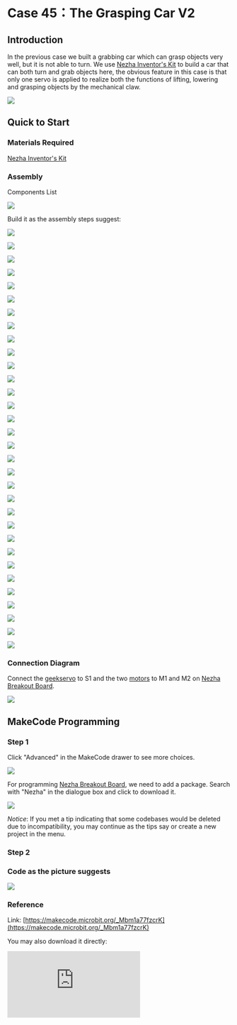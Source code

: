 # Case 45：The Grasping Car V2

## Introduction
In the previous case we built a grabbing car which can grasp objects very well, but it is not able to turn. We use [Nezha Inventor's Kit](https://shop.elecfreaks.com/products/elecfreaks-micro-bit-nezha-48-in-1-inventors-kit-without-micro-bit-board?_pos=2&_sid=ed1b6fbd2&_ss=r) to build a car that can both turn and grab objects here, the obvious feature in this case is that only one servo is applied to realize both the functions of lifting, lowering and grasping objects by the mechanical claw.

![](./images/neza-inventor-s-kit-case-45-01.png)

## Quick to Start

### Materials Required

[Nezha Inventor's Kit](https://shop.elecfreaks.com/products/elecfreaks-micro-bit-nezha-48-in-1-inventors-kit-without-micro-bit-board?_pos=2&_sid=ed1b6fbd2&_ss=r)

### Assembly

Components List

![](./images/neza-inventor-s-kit-case-45-02.png)

Build it as the assembly steps suggest:

![](./images/neza-inventor-s-kit-step-45-01.png)

![](./images/neza-inventor-s-kit-step-45-02.png)

![](./images/neza-inventor-s-kit-step-45-03.png)

![](./images/neza-inventor-s-kit-step-45-04.png)

![](./images/neza-inventor-s-kit-step-45-05.png)

![](./images/neza-inventor-s-kit-step-45-06.png)

![](./images/neza-inventor-s-kit-step-45-07.png)

![](./images/neza-inventor-s-kit-step-45-08.png)

![](./images/neza-inventor-s-kit-step-45-09.png)

![](./images/neza-inventor-s-kit-step-45-10.png)

![](./images/neza-inventor-s-kit-step-45-11.png)

![](./images/neza-inventor-s-kit-step-45-12.png)

![](./images/neza-inventor-s-kit-step-45-13.png)

![](./images/neza-inventor-s-kit-step-45-14.png)

![](./images/neza-inventor-s-kit-step-45-15.png)

![](./images/neza-inventor-s-kit-step-45-16.png)

![](./images/neza-inventor-s-kit-step-45-17.png)

![](./images/neza-inventor-s-kit-step-45-18.png)

![](./images/neza-inventor-s-kit-step-45-19.png)

![](./images/neza-inventor-s-kit-step-45-20.png)

![](./images/neza-inventor-s-kit-step-45-21.png)

![](./images/neza-inventor-s-kit-step-45-22.png)

![](./images/neza-inventor-s-kit-step-45-23.png)

![](./images/neza-inventor-s-kit-step-45-24.png)

![](./images/neza-inventor-s-kit-step-45-25.png)

![](./images/neza-inventor-s-kit-step-45-26.png)

![](./images/neza-inventor-s-kit-step-45-27.png)

![](./images/neza-inventor-s-kit-step-45-28.png)

![](./images/neza-inventor-s-kit-step-45-29.png)

![](./images/neza-inventor-s-kit-step-45-30.png)

![](./images/neza-inventor-s-kit-step-45-31.png)

![](./images/neza-inventor-s-kit-step-45-32.png)


### Connection Diagram

Connect the [geekservo](https://shop.elecfreaks.com/products/elecfreaks-360-degrees-building-blocks-servo?_pos=1&_psq=servo&_ss=e&_v=1.0) to S1 and the two [motors](https://shop.elecfreaks.com/products/elecfreaks-high-speed-building-blocks-motor?_pos=4&_sid=a2da3fff8&_ss=r) to M1 and M2 on [Nezha Breakout Board](https://shop.elecfreaks.com/products/elecfreaks-nezha-breakout-board?_pos=1&_sid=00432325a&_ss=rl).

![](./images/neza-inventor-s-kit-case-45-03.png)


## MakeCode Programming


### Step 1

Click "Advanced" in the MakeCode drawer to see more choices.

![](./images/neza-inventor-s-kit-case-37-04.png)

For programming [Nezha Breakout Board](https://shop.elecfreaks.com/products/elecfreaks-nezha-breakout-board?_pos=1&_sid=00432325a&_ss=rl), we need to add a package. Search with "Nezha" in the dialogue box and click to download it.

![](./images/neza-inventor-s-kit-case-37-06.png)

*Notice*: If you met a tip indicating that some codebases would be deleted due to incompatibility, you may continue as the tips say or create a new project in the menu.

### Step 2
### Code as the picture suggests

![](./images/neza-inventor-s-kit-case-45-07.png)

### Reference
Link: [https://makecode.microbit.org/_Mbm1a77fzcrK](https://makecode.microbit.org/_Mbm1a77fzcrK)

You may also download it directly:

<div
    style={{
        position: 'relative',
        paddingBottom: '60%',
        overflow: 'hidden',
    }}
>
    <iframe
        src="https://makecode.microbit.org/_Mbm1a77fzcrK"
        frameborder="0"
        sandbox="allow-popups allow-forms allow-scripts allow-same-origin"
        style={{
            position: 'absolute',
            width: '100%',
            height: '100%',
        }}
    />
</div>


### Result

After powering on the device, the arm will be put on the floor. Flap your hands or make some noise near the micro:bit, the robot will move forward.
While pressing button C on the PlanetX button module, the robot car stops moving and the robot arm starts grasping the goods and lifting them up.
Touching the micro:bit logo to reverse the robot car and press button D to put the goods down.

![](./images/45_2.gif)
